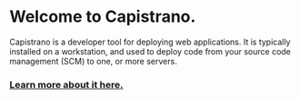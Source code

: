 # Welcome to Capistrano.

Capistrano is a developer tool for deploying web applications. It is typically installed on a workstation, and used to deploy code from your source code management (SCM) to one, or more servers.

### [Learn more about it here.](https://github.com/capistrano/capistrano/wiki/)